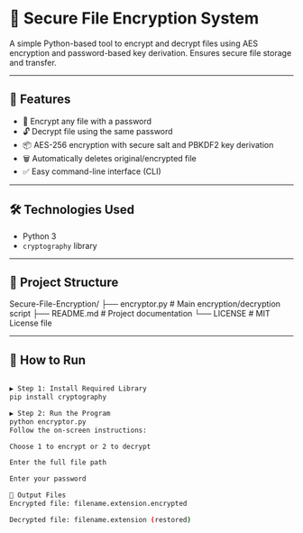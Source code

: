 # 🔐 Secure File Encryption System

A simple Python-based tool to encrypt and decrypt files using AES encryption and password-based key derivation. Ensures secure file storage and transfer.

---

## 📌 Features

- 🔐 Encrypt any file with a password
- 🔓 Decrypt file using the same password
- 📦 AES-256 encryption with secure salt and PBKDF2 key derivation
- 🗑️ Automatically deletes original/encrypted file
- ✅ Easy command-line interface (CLI)

---

## 🛠️ Technologies Used

- Python 3
- `cryptography` library

---

## 📁 Project Structure

Secure-File-Encryption/
├── encryptor.py     # Main encryption/decryption script
├── README.md        # Project documentation
└── LICENSE          # MIT License file


---

## 🚀 How to Run
```bash

▶️ Step 1: Install Required Library
pip install cryptography

▶️ Step 2: Run the Program
python encryptor.py
Follow the on-screen instructions:

Choose 1 to encrypt or 2 to decrypt

Enter the full file path

Enter your password

📂 Output Files
Encrypted file: filename.extension.encrypted

Decrypted file: filename.extension (restored)
